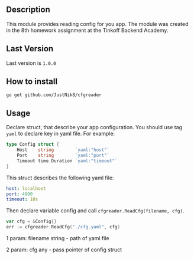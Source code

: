## Description
This module provides reading config for you app. The module was created in the 8th homework assignment at the Tinkoff Backend Academy.

## Last Version
Last version is `1.0.0`

## How to install
```
go get github.com/JustNik8/cfgreader
```

## Usage
Declare struct, that describe your app configuration. You should use tag `yaml` to declare key in yaml file. For example:
``` go
type Config struct {
	Host    string        `yaml:"host"`
	Port    string        `yaml:"port"`
	Timeout time.Duration `yaml:"timeout"`
}
```
This struct describes the following yaml file:
``` yaml
host: localhost
port: 4000
timeout: 10s
```

Then declare variable config and call `cfgreader.ReadCfg(filename, cfg)`. 
``` go
var cfg = &Config{}
err := cfgreader.ReadCfg("./cfg.yaml", cfg)
```

1 param: filename string - path of yaml file

2 param: cfg any - pass pointer of config struct

